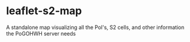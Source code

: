 # leaflet-s2-map
A standalone map visualizing all the PoI's, S2 cells, and other information the PoGOHWH server needs
